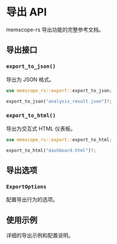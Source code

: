 # 导出 API

memscope-rs 导出功能的完整参考文档。

## 导出接口

### `export_to_json()`

导出为 JSON 格式。

```rust
use memscope_rs::export::export_to_json;

export_to_json("analysis_result.json")?;
```

### `export_to_html()`

导出为交互式 HTML 仪表板。

```rust
use memscope_rs::export::export_to_html;

export_to_html("dashboard.html")?;
```

## 导出选项

### `ExportOptions`

配置导出行为的选项。

## 使用示例

详细的导出示例和配置说明。